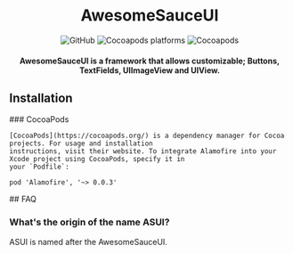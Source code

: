 <div align="center">
    <h1>AwesomeSauceUI</h1>
    <img alt="GitHub" src="https://img.shields.io/github/license/amclv/ASUI">
    <img alt="Cocoapods platforms" src="https://img.shields.io/cocoapods/p/ASUI">
    <img alt="Cocoapods" src="https://img.shields.io/cocoapods/v/ASUI">
    <h4>AwesomeSauceUI is a framework that allows customizable; Buttons, TextFields, UIImageView and UIView.</h4>
</div>

<div>
    <h2>Installation</h2>
    ### CocoaPods

    [CocoaPods](https://cocoapods.org/) is a dependency manager for Cocoa projects. For usage and installation
    instructions, visit their website. To integrate Alamofire into your Xcode project using CocoaPods, specify it in
    your `Podfile`:

    pod 'Alamofire', '~> 0.0.3'
</div>
## FAQ

### What's the origin of the name ASUI?

ASUI is named after the AwesomeSauceUI.